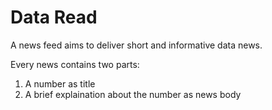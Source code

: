 # Data Read

A news feed aims to deliver short and informative data news.

Every news contains two parts:

1. A number as title
2. A brief explaination about the number as news body
